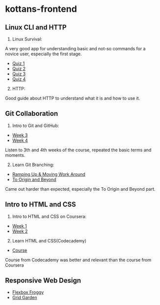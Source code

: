 # kottans-frontend

## Linux CLI and HTTP

1. Linux Survival:

A very good app for understanding basic and not-so commands for a novice user, especially the first stage.

- [Quiz 1](/task_linux_cli/quiz1.png)
- [Quiz 2](/task_linux_cli/quiz2.png)
- [Quiz 3](/task_linux_cli/quiz3.png)
- [Quiz 4](/task_linux_cli/quiz4.png)

2. HTTP:

Good guide about HTTP to understand what it is and how to use it.

## Git Collaboration

1. Intro to Git and GitHub:

- [Week 3](/task_git_collaboration/week3.png)
- [Week 4](/task_git_collaboration/week4.png)

Listen to 3th and 4th weeks of the course, repeated the basic terms and moments.

2. Learn Git Branching:

- [Ramping Up & Moving Work Around](/task_git_collaboration/git_branch1.png)
- [To Origin and Beyond](/task_git_collaboration/git_branch2.png)

Came out harder than expected, especially the To Origin and Beyond part.

## Intro to HTML and CSS

1. Intro to HTML and CSS on Coursera:

- [Week 1](/task_html_css_intro/htmlweek.png)
- [Week 2](/task_html_css_intro/cssweek.png)

2. Learn HTML and CSS(Codecademy)

- [Course](/task_html_css_intro/htmlcsscourse.png)

Course from Codecademy was better and relevant than the course from Coursera

## Responsive Web Design

- [Flexbox Froggy](/task_responsive_web_design/flexboxfroggy.png)
- [Grid Garden](/task_responsive_web_design/gridgarden.png)
